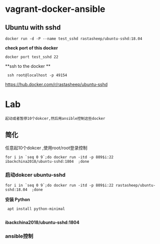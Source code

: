 # vagrant-docker-ansible

## Ubuntu with sshd 

```
docker run -d -P --name test_sshd rastasheep/ubuntu-sshd:18.04

```
**check port of this docker**

```
docker port test_sshd 22
```
**ssh to the docker **
```
 ssh root@localhost -p 49154
```

https://hub.docker.com/r/rastasheep/ubuntu-sshd   




# Lab

```
起动或者暂停10个dokcer,然后用ansible控制这些docker
```

## 简化
任意起10个dokcer ,使用root/root登录控制

```
for i in `seq 0 9`;do docker run -itd -p 809$i:22 ibackchina2018/ubuntu-sshd:1804  ;done

```


###  启动dokcer  ubuntu-sshd

```
for i in `seq 0 9`;do docker run -itd -p 809$i:22 rastasheep/ubuntu-sshd:18.04  ;done

```

**安装 Python**

```
 apt install python-minimal
 
 ```
 
 
 **ibackchina2018/ubuntu-sshd:1804**
 
 
 
 
### ansible控制
